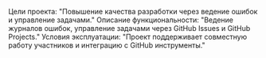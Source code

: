 Цели проекта: "Повышение качества разработки через ведение ошибок и управление задачами."
Описание функциональности: "Ведение журналов ошибок, управление задачами через GitHub Issues и GitHub Projects."
Условия эксплуатации: "Проект поддерживает совместную работу участников и интеграцию с GitHub инструменты."
